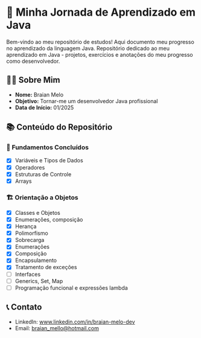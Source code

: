 # 🚀 Minha Jornada de Aprendizado em Java

Bem-vindo ao meu repositório de estudos! Aqui documento meu progresso no aprendizado da linguagem Java.
Repositório dedicado ao meu aprendizado em Java - projetos, exercícios e anotações do meu progresso como desenvolvedor.


## 👨‍💻 Sobre Mim
- **Nome:** Braian Melo
- **Objetivo:** Tornar-me um desenvolvedor Java profissional
- **Data de Início:** 01/2025

## 📚 Conteúdo do Repositório

### 🎯 Fundamentos Concluídos
- [x] Variáveis e Tipos de Dados
- [x] Operadores
- [x] Estruturas de Controle
- [x] Arrays

### 🏗️ Orientação a Objetos
- [x] Classes e Objetos
- [x] Enumerações, composição
- [x] Herança
- [x] Polimorfismo
- [x] Sobrecarga
- [x] Enumerações
- [x] Composição
- [x] Encapsulamento
- [x] Tratamento de exceções
- [ ] Interfaces
- [ ] Generics, Set, Map
- [ ] Programação funcional e expressões lambda

## 📞 Contato
- LinkedIn: www.linkedin.com/in/braian-melo-dev
- Email: braian_mello@hotmail.com
